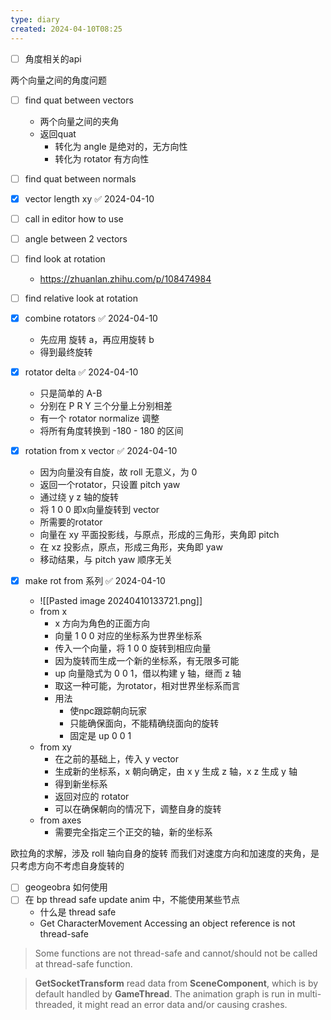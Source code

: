 ```yaml
---
type: diary
created: 2024-04-10T08:25
---
```


- [ ] 角度相关的api


两个向量之间的角度问题

- [ ] find quat between vectors
	- 两个向量之间的夹角
	- 返回quat
		- 转化为 angle 是绝对的，无方向性
		- 转化为 rotator 有方向性
- [ ] find quat between normals
- [x] vector length xy ✅ 2024-04-10
- [ ] call in editor how to use
- [ ] angle between 2 vectors
- [ ] find look at rotation
	- https://zhuanlan.zhihu.com/p/108474984
- [ ] find relative look at rotation

- [x] combine rotators ✅ 2024-04-10
	- 先应用 旋转 a，再应用旋转 b
	- 得到最终旋转
- [x] rotator delta ✅ 2024-04-10
	- 只是简单的 A-B
	- 分别在 P R Y 三个分量上分别相差
	- 有一个 rotator normalize 调整
	- 将所有角度转换到 -180 - 180 的区间

- [x] rotation from x vector ✅ 2024-04-10
	- 因为向量没有自旋，故 roll 无意义，为 0
	- 返回一个rotator，只设置 pitch yaw
	- 通过绕 y z 轴的旋转
	- 将 1 0 0 即x向量旋转到 vector
	- 所需要的rotator
	- 向量在 xy 平面投影线，与原点，形成的三角形，夹角即 pitch
	- 在 xz 投影点，原点，形成三角形，夹角即 yaw
	- 移动结果，与 pitch yaw 顺序无关

- [x] make rot from 系列 ✅ 2024-04-10
	- ![[Pasted image 20240410133721.png]]
	- from x
		- x 方向为角色的正面方向
		- 向量 1 0  0 对应的坐标系为世界坐标系
		- 传入一个向量，将 1 0 0 旋转到相应向量
		- 因为旋转而生成一个新的坐标系，有无限多可能
		- up 向量隐式为 0 0 1，借以构建 y 轴，继而 z 轴
		- 取这一种可能，为rotator，相对世界坐标系而言
		- 用法
			- 使npc跟踪朝向玩家
			- 只能确保面向，不能精确绕面向的旋转
			- 固定是 up 0 0 1
	- from xy
		- 在之前的基础上，传入 y vector
		- 生成新的坐标系，x 朝向确定，由 x y 生成 z 轴，x z 生成 y 轴
		- 得到新坐标系
		- 返回对应的 rotator
		- 可以在确保朝向的情况下，调整自身的旋转
	- from axes
		- 需要完全指定三个正交的轴，新的坐标系

欧拉角的求解，涉及 roll 轴向自身的旋转
而我们对速度方向和加速度的夹角，是只考虑方向不考虑自身旋转的


- [ ] geogeobra 如何使用
- [ ] 在 bp thread safe update anim 中，不能使用某些节点
	- 什么是 thread safe
	- Get CharacterMovement  Accessing an object reference is not thread-safe

> Some functions are not thread-safe and cannot/should not be called at thread-safe function.

> **GetSocketTransform** read data from **SceneComponent**, which is by default handled by **GameThread**. The animation graph is run in multi-threaded, it might read an error data and/or causing crashes.


